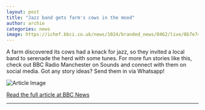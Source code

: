 ```yaml
---
layout: post
title: "Jazz band gets farm's cows in the mood"
author: archie
categories: news
image: https://ichef.bbci.co.uk/news/1024/branded_news/0462/live/8b7e7430-a7a8-11f0-928c-71dbb8619e94.png
---
```

A farm discovered its cows had a knack for jazz, so they invited a local band to serenade the herd with some tunes. For more fun stories like this, check out BBC Radio Manchester on Sounds and connect with them on social media. Got any story ideas? Send them in via Whatsapp!

![Article Image](https://ichef.bbci.co.uk/news/1024/branded_news/0462/live/8b7e7430-a7a8-11f0-928c-71dbb8619e94.png)

[Read the full article at BBC News](https://www.bbc.com/news/articles/cp8enn5952do?at_medium=RSS&at_campaign=rss)

---

